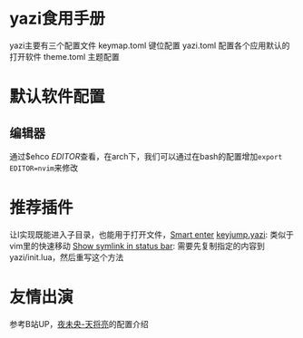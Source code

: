 # yazi食用手册
yazi主要有三个配置文件
keymap.toml 键位配置
yazi.toml 配置各个应用默认的打开软件
theme.toml 主题配置
# 默认软件配置
## 编辑器
通过$ehco $EDITOR$查看，在arch下，我们可以通过在bash的配置增加`export EDITOR=nvim`来修改

# 推荐插件
让l实现既能进入子目录，也能用于打开文件，[Smart enter](https://yazi-rs.github.io/docs/tips)
[keyjump.yazi](https://yazi-rs.github.io/docs/resources): 类似于vim里的快速移动
[Show symlink in status bar](https://yazi-rs.github.io/docs/tips): 需要先复制指定的内容到yazi/init.lua，然后重写这个方法


# 友情出演
参考B站UP，[夜未央-天将亮](https://www.bilibili.com/video/BV1S6421T7BD/?spm_id_from=333.788&vd_source=b4feeb49d56b01c36b710ef8dc1b9ee9)的配置介绍
